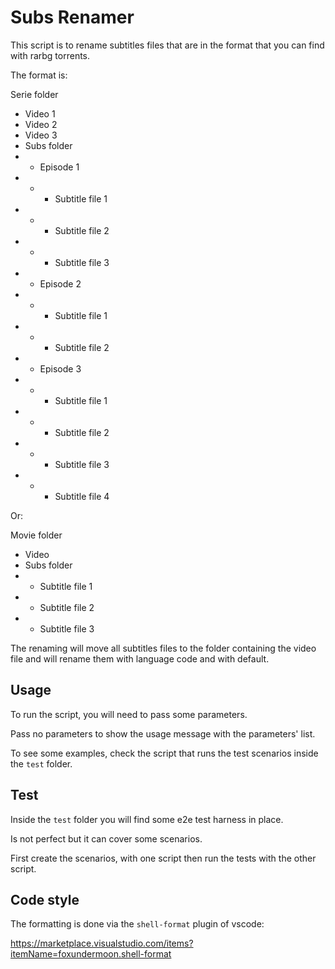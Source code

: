 # Subs Renamer

This script is to rename subtitles files that are in the format that you can find with rarbg torrents.

The format is:

Serie folder

- Video 1
- Video 2
- Video 3
- Subs folder
- - Episode 1
- - - Subtitle file 1
- - - Subtitle file 2
- - - Subtitle file 3
- - Episode 2
- - - Subtitle file 1
- - - Subtitle file 2
- - Episode 3
- - - Subtitle file 1
- - - Subtitle file 2
- - - Subtitle file 3
- - - Subtitle file 4

Or:

Movie folder

- Video
- Subs folder
- - Subtitle file 1
- - Subtitle file 2
- - Subtitle file 3

The renaming will move all subtitles files to the folder containing the video file and will rename them with language code and with default.

## Usage

To run the script, you will need to pass some parameters.

Pass no parameters to show the usage message with the parameters' list.

To see some examples, check the script that runs the test scenarios inside the `test` folder.

## Test

Inside the `test` folder you will find some e2e test harness in place.

Is not perfect but it can cover some scenarios.

First create the scenarios, with one script then run the tests with the other script.

## Code style

The formatting is done via the `shell-format` plugin of vscode:

https://marketplace.visualstudio.com/items?itemName=foxundermoon.shell-format
